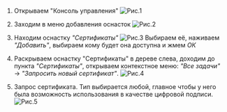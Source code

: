 1. Открываем "Консоль управления"
![Рис.1](https://github.com/skbkontur/extern-api-docs/blob/master/images/rsa1.jpg)

2. Заходим в меню добавления оснасток
![Рис.2](https://github.com/skbkontur/extern-api-docs/blob/master/images/rsa2.jpg)

3. Находим оснастку *"Сертификаты"*
![Рис.3](https://github.com/skbkontur/extern-api-docs/blob/master/images/rsa3.jpg)
Выбираем её, наживаем *"Добавить"*, выбираем кому будет она доступна и жмем *ОК*

4. Раскрываем оснастку "Сертификаты" в дереве слева, доходим до пункта *"Сертификаты"*, открываем контекстное меню: *"Все задачи"* → *"Запросить новый сертификат"*. 
![Рис.4](https://github.com/skbkontur/extern-api-docs/blob/master/images/rsa4.jpg)

5. Запрос сертификата. Тип выбирается любой, главное чтобы у него была возможность использования в качестве цифровой подписи.
![Рис.5](https://github.com/skbkontur/extern-api-docs/blob/master/images/rsa5.jpg)
